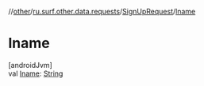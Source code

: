 //[other](../../../index.md)/[ru.surf.other.data.requests](../index.md)/[SignUpRequest](index.md)/[lname](lname.md)

# lname

[androidJvm]\
val [lname](lname.md): [String](https://kotlinlang.org/api/latest/jvm/stdlib/kotlin/-string/index.html)
